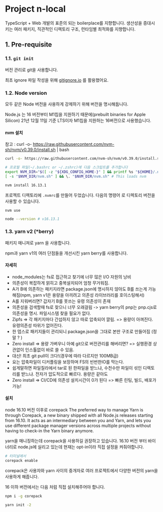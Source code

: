 # Project n-local

TypeScript + Web 개발의 표준의 되는 boilerplace를 지향합니다.
생산성을 증대시키는 여러 패키지, 직관적인 디렉토리 구조, 런타임별 최적화를 지향합니다.

## 1. Pre-requisite

### 1.1. `git init`

버전 관리로 git을 사용합니다.

최초 ignore 파일 작성을 위해 [gitignore.io](https://www.toptal.com/developers/gitignore) 를 활용했어요.

### 1.2. Node version

모두 같은 Node 버전을 사용하게 강제하기 위해 버전을 명시해둡니다.

Node.js 는 16 버전부터 M1칩을 지원하기 때문에(prebuilt binaries for Apple Silicon) 21년 12월 11일 기준 LTS이자 M1칩을 지원하는 16버전으로 사용했습니다.

#### nvm 설치

참고 : curl -o- https://raw.githubusercontent.com/nvm-sh/nvm/v0.39.0/install.sh | bash

```sh
curl -o- https://raw.githubusercontent.com/nvm-sh/nvm/v0.39.0/install.sh | bash
```

```sh
# 프로필 파일(~/.bashrc or ~/.zshrc)에 다음 스크립트를 추가합니다
export NVM_DIR="$([ -z "${XDG_CONFIG_HOME-}" ] && printf %s "${HOME}/.nvm" || printf %s "${XDG_CONFIG_HOME}/nvm")"
[ -s "$NVM_DIR/nvm.sh" ] && \. "$NVM_DIR/nvm.sh" # This loads nvm
```

```sh
nvm install 16.13.1
```

프로젝트 디렉토리에 `.nvmrc`를 만들어 두었습니다.
다음의 명령어 로 디렉토리 버전을 사용할 수 있습니다.

```sh
nvm use
```

```sh
node --version # v16.13.1
```

### 1.3. yarn v2 (\*berry)

패키지 매니져로 yarn 을 사용합니다.

npm과 yarn v1의 여러 단점들을 개선시킨 yarn berry를 사용합니다.

#### 자세히

- node_modules는 fs로 접근하고 찾기에 너무 많은 I/O 자원의 낭비
- 의존성이 복잡하게 얽히고 중복설치되어 엄청 무거워짐.
- A가 B에 의존하는 패키지라면 package.json에 명시하지 않아도 B를 쓰는게 가능해짐(npm, yarn v1은 용량을 아끼려고 의존성 라이브러리를 호이스팅해서)
- A를 지워버리면? 갑자기 B를 못쓰는 유령 의존성이 존재
- 의존성을 검색할때 fs로 찾으니 너무 오래걸림 -> yarn berry의 pnp는 pnp.cjs로 의존성을 명시. 파일시스템 찾을 필요가 없다.
- Zipfs => 각 패키지마다 간섭하지 않고 따로 압축되어 깔림. => 용량이 아껴진다. 유령의존성 따위가 없어진다.
- 한 뎁스로 패키지들이 관리되니 package.json을 그대로 본딴 구조로 만들어짐 (정말 ? )
- Zero install => 용량 가벼우니 아예 git으로 버전관리를 해버리면? => 실행환경 상관없이 인스톨없이 바로 쓸 수 있음.
- 대신! 최초 git pull이 크다!(경우에 따라 다르지만 100MB급)
- 요는 압축파일이 디커플링을 보장하며 FS의 빈번한IO를 막는다.
- 쉽게말하면 파일질라에서 tar로 된 한파일을 받느냐, 수천수만 파일이 섞인 디렉토리를 받느냐. 전자가 압도적으로 빠르다. 용량은 같아도
- Zero install => CI/CD에 의존성 설치시간이 0가 된다 => 빠른 린팅, 빌드, 배포가 가능!

#### 설치

node 16.10 버전 이후로 corepack
The preferred way to manage Yarn is through Corepack, a new binary shipped with all Node.js releases starting from 16.10. It acts as an intermediary between you and Yarn, and lets you use different package manager versions across multiple projects without having to check-in the Yarn binary anymore.

yarn을 매니징하는데 corepack을 사용하길 권장하고 있습니다. 16.10 버전 부터 바이너리로 node.js에 실리고 있는데 현재는 opt-in이라 직접 설정을 켜줘야합니다.

```sh
# 터미널에서
corepack enable
```

corepack은 사용자와 yarn 사이의 중개자로 여러 프로젝트에서 다양한 버전의 yarn을 사용하게 해줍니다.

16 이하 버전에서는 다음 처럼 직접 설치해주어야 합니다.

```sh
npm i -g corepack
```

```sh
yarn init -2
```
